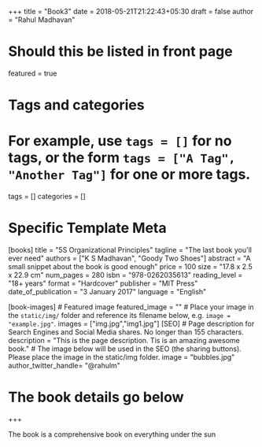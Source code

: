 +++
title = "Book3"
date = 2018-05-21T21:22:43+05:30
draft = false
author = "Rahul Madhavan"

# Should this be listed in front page
featured = true

# Tags and categories
# For example, use `tags = []` for no tags, or the form `tags = ["A Tag", "Another Tag"]` for one or more tags.
tags = []
categories = []

# Specific Template Meta


[books]
        title = "5S Organizational Principles"
        tagline = "The last book you'll ever need"
        authors = ["K S Madhavan", "Goody Two Shoes"]
        abstract = "A small snippet about the book is good enough"
        price = 100
        size = "17.8 x 2.5 x 22.9 cm"
        num_pages = 280
        isbn = "978-0262035613"
        reading_level = "18+ years"
        format = "Hardcover"
        publisher = "MIT Press"
        date_of_publication = "3 January 2017"
        language = "English"

[book-images]
        # Featured image
        featured_image = ""
        # Place your image in the `static/img/` folder and reference its filename below, e.g. `image = "example.jpg"`.
        images = ["img.jpg","img1.jpg"]
[SEO]
        # Page description for Search Engines and Social Media shares. No longer than 155 characters.
        description = "This is the page description. Tis is an amazing awesome book."
        # The image below will be used in the SEO (the sharing buttons). Please place the image in the static/img folder.
        image = "bubbles.jpg"
        author_twitter_handle= "@rahulm"

# The book details go below
+++

The book is a comprehensive book on everything under the sun
